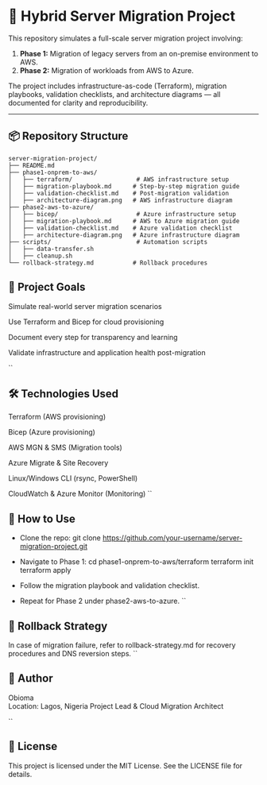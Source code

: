 # 🚀 Hybrid Server Migration Project

This repository simulates a full-scale server migration project involving:

1. **Phase 1:** Migration of legacy servers from an on-premise environment to AWS.
2. **Phase 2:** Migration of workloads from AWS to Azure.

The project includes infrastructure-as-code (Terraform), migration playbooks, validation checklists, and architecture diagrams — all documented for clarity and reproducibility.

---

## 📦 Repository Structure

```plaintext
server-migration-project/
├── README.md
├── phase1-onprem-to-aws/
│   ├── terraform/                  # AWS infrastructure setup
│   ├── migration-playbook.md      # Step-by-step migration guide
│   ├── validation-checklist.md    # Post-migration validation
│   ├── architecture-diagram.png   # AWS infrastructure diagram
├── phase2-aws-to-azure/
│   ├── bicep/                      # Azure infrastructure setup
│   ├── migration-playbook.md      # AWS to Azure migration guide
│   ├── validation-checklist.md    # Azure validation checklist
│   ├── architecture-diagram.png   # Azure infrastructure diagram
├── scripts/                        # Automation scripts
│   ├── data-transfer.sh
│   ├── cleanup.sh
└── rollback-strategy.md           # Rollback procedures
```
## 🧭 Project Goals
Simulate real-world server migration scenarios

Use Terraform and Bicep for cloud provisioning

Document every step for transparency and learning

Validate infrastructure and application health post-migration

``
## 🛠️ Technologies Used
Terraform (AWS provisioning)

Bicep (Azure provisioning)

AWS MGN & SMS (Migration tools)

Azure Migrate & Site Recovery

Linux/Windows CLI (rsync, PowerShell)

CloudWatch & Azure Monitor (Monitoring)
``
## 📌 How to Use
- Clone the repo:
git clone https://github.com/your-username/server-migration-project.git

- Navigate to Phase 1:
cd phase1-onprem-to-aws/terraform
terraform init
terraform apply

- Follow the migration playbook and validation checklist.
- Repeat for Phase 2 under phase2-aws-to-azure.
``
## 🧯 Rollback Strategy
In case of migration failure, refer to rollback-strategy.md for recovery procedures and DNS reversion steps.
``
## 👤 Author
Obioma  
Location: Lagos, Nigeria
Project Lead & Cloud Migration Architect

``
## 📄 License
This project is licensed under the MIT License. See the LICENSE file for details.
